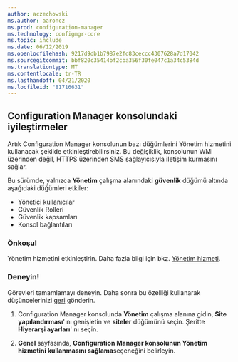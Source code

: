 ```yaml
---
author: aczechowski
ms.author: aaroncz
ms.prod: configuration-manager
ms.technology: configmgr-core
ms.topic: include
ms.date: 06/12/2019
ms.openlocfilehash: 9217d9db1b7987e2fd83ceccc4307628a7d17042
ms.sourcegitcommit: bbf820c35414bf2cba356f30fe047c1a34c5384d
ms.translationtype: MT
ms.contentlocale: tr-TR
ms.lasthandoff: 04/21/2020
ms.locfileid: "81716631"
---
```

## <a name="improvements-to-configuration-manager-console"></a><a name="bkmk_console"></a>Configuration Manager konsolundaki iyileştirmeler

<!--4223683-->

Artık Configuration Manager konsolunun bazı düğümlerini Yönetim hizmetini kullanacak şekilde etkinleştirebilirsiniz. Bu değişiklik, konsolunun WMI üzerinden değil, HTTPS üzerinden SMS sağlayıcısıyla iletişim kurmasını sağlar.

Bu sürümde, yalnızca **Yönetim** çalışma alanındaki **güvenlik** düğümü altında aşağıdaki düğümleri etkiler:

- Yönetici kullanıcılar
- Güvenlik Rolleri
- Güvenlik kapsamları
- Konsol bağlantıları

### <a name="prerequisite"></a>Önkoşul

Yönetim hizmetini etkinleştirin. Daha fazla bilgi için bkz. [Yönetim hizmeti](../../../../plan-design/hierarchy/plan-for-the-sms-provider.md#bkmk_admin-service).

### <a name="try-it-out"></a>Deneyin!

Görevleri tamamlamayı deneyin. Daha sonra bu özelliği kullanarak düşüncelerinizi [geri](../../../../understand/find-help.md#product-feedback) gönderin.

1. Configuration Manager konsolunda **Yönetim** çalışma alanına gidin, **Site yapılandırması**' nı genişletin ve **siteler** düğümünü seçin. Şeritte **Hiyerarşi ayarları**' nı seçin.

1. **Genel** sayfasında, **Configuration Manager konsolunun Yönetim hizmetini kullanmasını sağlama**seçeneğini belirleyin.
